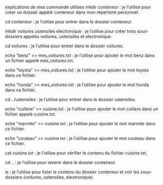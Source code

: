 explications de mes commande utilises mkdir conteneur : je l’utilise pour créer un dossier appelé conteneur dans mon répertoire personnel.

cd conteneur : je l’utilise pour entrer dans le dossier conteneur.

mkdir voitures ustensiles electronique : je l’utilise pour créer trois sous-dossiers appelés voitures, ustensiles et electronique.

cd voitures : je l’utilise pour entrer dans le dossier voitures.

echo "benz" >> mes_voitures.txt : je l’utilise pour ajouter le mot benz dans un fichier appelé mes_voitures.txt.

echo "toyota" >> mes_voitures.txt : je l’utilise pour ajouter le mot toyota dans ce fichier.

echo "honda" >> mes_voitures.txt : je l’utilise pour ajouter le mot honda dans ce fichier.

cd ../ustensiles : je l’utilise pour entrer dans le dossier ustensiles.

echo "cuillere" >> cuisine.txt : je l’utilise pour ajouter le mot cuillere dans un fichier appelé cuisine.txt.

echo "marmite" >> cuisine.txt : je l’utilise pour ajouter le mot marmite dans ce fichier.

echo "couteau" >> cuisine.txt : je l’utilise pour ajouter le mot couteau dans ce fichier.

cat cuisine.txt : je l’utilise pour vérifier le contenu du fichier cuisine.txt.

cd .. : je l’utilise pour revenir dans le dossier conteneur.

ls : je l’utilise pour lister le contenu du dossier conteneur et voir les sous-dossiers (voitures, ustensiles, electronique).

